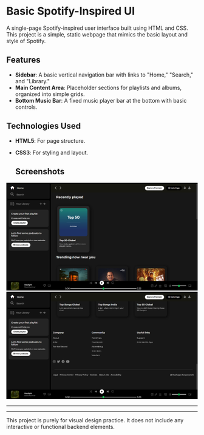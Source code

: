 # Basic Spotify-Inspired UI

A single-page Spotify-inspired user interface built using HTML and CSS. This project is a simple, static webpage that mimics the basic layout and style of Spotify.

## Features

- **Sidebar**: A basic vertical navigation bar with links to "Home," "Search," and "Library."
- **Main Content Area**: Placeholder sections for playlists and albums, organized into simple grids.
- **Bottom Music Bar**: A fixed music player bar at the bottom with basic controls.

## Technologies Used

- **HTML5**: For page structure.
- **CSS3**: For styling and layout.

  ## Screenshots

![Screenshot 1](./readme_images/img1.png)
![Screenshot 2](./readme_images/img2.png)

---
---

This project is purely for visual design practice. It does not include any interactive or functional backend elements.
